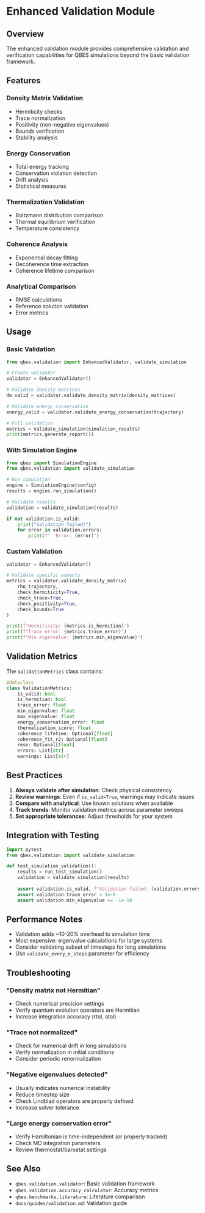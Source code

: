 # Enhanced Validation Module

## Overview

The enhanced validation module provides comprehensive validation and verification capabilities for QBES simulations beyond the basic validation framework.

## Features

### Density Matrix Validation
- Hermiticity checks
- Trace normalization
- Positivity (non-negative eigenvalues)
- Bounds verification
- Stability analysis

### Energy Conservation
- Total energy tracking
- Conservation violation detection
- Drift analysis
- Statistical measures

### Thermalization Validation
- Boltzmann distribution comparison
- Thermal equilibrium verification
- Temperature consistency

### Coherence Analysis
- Exponential decay fitting
- Decoherence time extraction
- Coherence lifetime comparison

### Analytical Comparison
- RMSE calculations
- Reference solution validation
- Error metrics

## Usage

### Basic Validation

```python
from qbes.validation import EnhancedValidator, validate_simulation

# Create validator
validator = EnhancedValidator()

# Validate density matrices
dm_valid = validator.validate_density_matrix(density_matrices)

# Validate energy conservation
energy_valid = validator.validate_energy_conservation(trajectory)

# Full validation
metrics = validate_simulation(simulation_results)
print(metrics.generate_report())
```

### With Simulation Engine

```python
from qbes import SimulationEngine
from qbes.validation import validate_simulation

# Run simulation
engine = SimulationEngine(config)
results = engine.run_simulation()

# Validate results
validation = validate_simulation(results)

if not validation.is_valid:
    print("Validation failed!")
    for error in validation.errors:
        print(f"  Error: {error}")
```

### Custom Validation

```python
validator = EnhancedValidator()

# Validate specific aspects
metrics = validator.validate_density_matrix(
    rho_trajectory,
    check_hermiticity=True,
    check_trace=True,
    check_positivity=True,
    check_bounds=True
)

print(f"Hermiticity: {metrics.is_hermitian}")
print(f"Trace error: {metrics.trace_error}")
print(f"Min eigenvalue: {metrics.min_eigenvalue}")
```

## Validation Metrics

The `ValidationMetrics` class contains:

```python
@dataclass
class ValidationMetrics:
    is_valid: bool
    is_hermitian: bool
    trace_error: float
    min_eigenvalue: float
    max_eigenvalue: float
    energy_conservation_error: float
    thermalization_score: float
    coherence_lifetime: Optional[float]
    coherence_fit_r2: Optional[float]
    rmse: Optional[float]
    errors: List[str]
    warnings: List[str]
```

## Best Practices

1. **Always validate after simulation**: Check physical consistency
2. **Review warnings**: Even if `is_valid=True`, warnings may indicate issues
3. **Compare with analytical**: Use known solutions when available
4. **Track trends**: Monitor validation metrics across parameter sweeps
5. **Set appropriate tolerances**: Adjust thresholds for your system

## Integration with Testing

```python
import pytest
from qbes.validation import validate_simulation

def test_simulation_validation():
    results = run_test_simulation()
    validation = validate_simulation(results)
    
    assert validation.is_valid, f"Validation failed: {validation.errors}"
    assert validation.trace_error < 1e-6
    assert validation.min_eigenvalue >= -1e-10
```

## Performance Notes

- Validation adds ~10-20% overhead to simulation time
- Most expensive: eigenvalue calculations for large systems
- Consider validating subset of timesteps for long simulations
- Use `validate_every_n_steps` parameter for efficiency

## Troubleshooting

### "Density matrix not Hermitian"
- Check numerical precision settings
- Verify quantum evolution operators are Hermitian
- Increase integration accuracy (rtol, atol)

### "Trace not normalized"
- Check for numerical drift in long simulations
- Verify normalization in initial conditions
- Consider periodic renormalization

### "Negative eigenvalues detected"
- Usually indicates numerical instability
- Reduce timestep size
- Check Lindblad operators are properly defined
- Increase solver tolerance

### "Large energy conservation error"
- Verify Hamiltonian is time-independent (or properly tracked)
- Check MD integration parameters
- Review thermostat/barostat settings

## See Also

- `qbes.validation.validator`: Basic validation framework
- `qbes.validation.accuracy_calculator`: Accuracy metrics
- `qbes.benchmarks.literature`: Literature comparison
- `docs/guides/validation.md`: Validation guide

